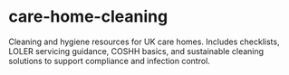 # care-home-cleaning
Cleaning and hygiene resources for UK care homes. Includes checklists, LOLER servicing guidance, COSHH basics, and sustainable cleaning solutions to support compliance and infection control.
